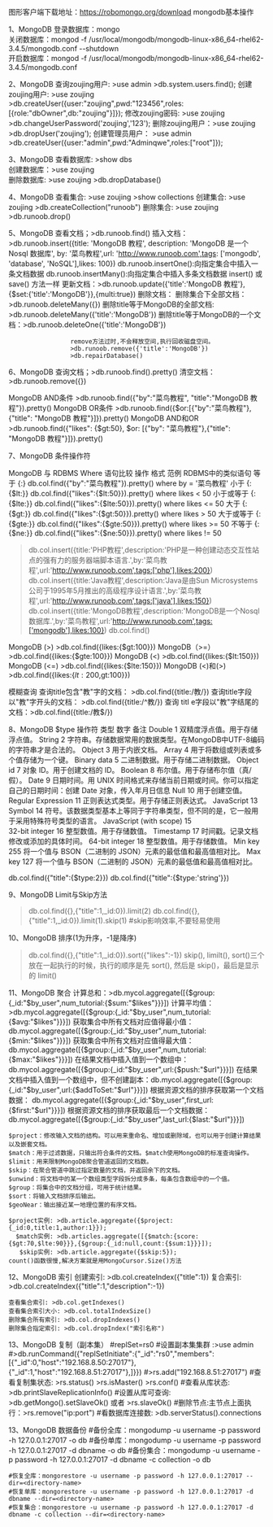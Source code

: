 图形客户端下载地址：https://robomongo.org/download
mongodb基本操作

1、MongoDB 登录数据库：mongo  
           关闭数据库：mongod -f /usr/local/mongodb/mongodb-linux-x86_64-rhel62-3.4.5/mongodb.conf --shutdown    
           开启数据库：mongod -f /usr/local/mongodb/mongodb-linux-x86_64-rhel62-3.4.5/mongodb.conf

2、MongoDB 查询zoujing用户: >use admin   >db.system.users.find();
           创建zoujing用户: >use zoujing >db.createUser({user:"zoujing",pwd:"123456",roles:[{role:"dbOwner",db:"zoujing"}]});
           修改zoujing密码: >use zoujing >db.changeUserPassword('zoujing','123');
           删除zoujing用户：>use zoujing >db.dropUser('zoujing'); 
           创建管理员用户： >use admin   >db.createUser({user:"admin",pwd:"Adminqwe",roles:["root"]});

3、MongoDB 查看数据库: >show dbs                     
           创建数据库：>use zoujing                              
           删除数据库: >use zoujing   >db.dropDatabase()

4、MongoDB 查看集合: >use zoujing  >show collections 
           创建集合: >use zoujing  >db.createCollection("runoob") 
           删除集合: >use zoujing  >db.runoob.drop()

5、MongoDB 查看文档；>db.runoob.find()
           插入文档：>db.runoob.insert({title: 'MongoDB 教程', description: 'MongoDB 是一个 Nosql 数据库', by: '菜鸟教程',url: 'http://www.runoob.com',tags: ['mongodb', 'database', 'NoSQL'],likes: 100})
                      db.runoob.insertOne():向指定集合中插入一条文档数据
                      db.runoob.insertMany():向指定集合中插入多条文档数据
                      insert() 或 save() 方法一样
           更新文档：>db.runoob.update({'title':'MongoDB 教程'},{$set:{'title':'MongoDB'}},{multi:true})
           删除文档： 删除集合下全部文档：            >db.runoob.deleteMany({})
                      删除title等于MongoDB的全部文档: >db.runoob.deleteMany({'title':'MongoDB'})
                      删除title等于MongoDB的一个文档：>db.runoob.deleteOne({'title':'MongoDB'})

                     remove方法过时,不会释放空间,执行回收磁盘空间。  
                     >db.runoob.remove({'title':'MongoDB'})                    
                     >db.repairDatabase() 
                  
6、MongoDB 查询文档；>db.runoob.find().pretty() 
           清空文档：>db.runoob.remove({})

   MongoDB AND条件   >db.runoob.find({"by":"菜鸟教程", "title":"MongoDB 教程"}).pretty()
   MongoDB OR条件    >db.runoob.find({$or:[{"by":"菜鸟教程"},{"title": "MongoDB 教程"}]}).pretty()
   MongoDB AND和OR   >db.runoob.find({"likes": {$gt:50}, $or: [{"by": "菜鸟教程"},{"title": "MongoDB 教程"}]}).pretty()

7、MongoDB 条件操作符

MongoDB 与 RDBMS Where 语句比较
操作               格式                     范例                                      RDBMS中的类似语句
等于        {<key>:<value>}          db.col.find({"by":"菜鸟教程"}).pretty()          where by = '菜鸟教程'
小于        {<key>:{$lt:<value>}}    db.col.find({"likes":{$lt:50}}).pretty()         where likes < 50
小于或等于  {<key>:{$lte:<value>}}   db.col.find({"likes":{$lte:50}}).pretty()        where likes <= 50
大于        {<key>:{$gt:<value>}}    db.col.find({"likes":{$gt:50}}).pretty()         where likes > 50
大于或等于  {<key>:{$gte:<value>}}   db.col.find({"likes":{$gte:50}}).pretty()        where likes >= 50
不等于      {<key>:{$ne:<value>}}    db.col.find({"likes":{$ne:50}}).pretty()         where likes != 50

>db.col.insert({title:'PHP教程',description:'PHP是一种创建动态交互性站点的强有力的服务器端脚本语言.',by:'菜鸟教程',url:'http://www.runoob.com',tags:['php'],likes:200})
>db.col.insert({title:'Java教程',description:'Java是由Sun Microsystems公司于1995年5月推出的高级程序设计语言.',by:'菜鸟教程',url:'http://www.runoob.com',tags:['java'],likes:150})
>db.col.insert({title:'MongoDB教程',description:'MongoDB是一个Nosql数据库.',by:'菜鸟教程',url:'http://www.runoob.com',tags:['mongodb'],likes:100})
> db.col.find()

MongoDB (>)      >db.col.find({likes:{$gt:100}})
MongoDB（>=）    >db.col.find({likes:{$gte:100}})
MongoDB (<)      >db.col.find({likes:{$lt:150}})
MongoDB (<=)     >db.col.find({likes:{$lte:150}})
MongoDB (<)和(>) >db.col.find({likes:{$lt:200,$gt:100}})

模糊查询
查询title包含"教"字的文档：        >db.col.find({title:/教/})
查询title字段以"教"字开头的文档：  >db.col.find({title:/^教/})
查询 titl e字段以"教"字结尾的文档：>db.col.find({title:/教$/})

8、MongoDB $type 操作符
类型                    数字                备注
Double                    1        双精度浮点值。用于存储浮点值。
String                    2        字符串。存储数据常用的数据类型。在MongoDB中UTF-8编码的字符串才是合法的。
Object                    3        用于内嵌文档。
Array                     4        用于将数组或列表或多个值存储为一个键。
Binary data               5        二进制数据。用于存储二进制数据。
Object id                 7        对象 ID。用于创建文档的 ID。
Boolean                   8        布尔值。用于存储布尔值（真/假）。
Date                      9        日期时间。用 UNIX 时间格式来存储当前日期或时间。你可以指定自己的日期时间：创建 Date 对象，传入年月日信息
Null                     10        用于创建空值。
Regular Expression       11        正则表达式类型。用于存储正则表达式。
JavaScript               13        
Symbol                   14        符号。该数据类型基本上等同于字符串类型，但不同的是，它一般用于采用特殊符号类型的语言。
JavaScript (with scope)  15   
32-bit integer           16        整型数值。用于存储数值。
Timestamp                17        时间戳。记录文档修改或添加的具体时间。
64-bit integer           18        整型数值。用于存储数值。
Min key                  255       将一个值与 BSON（二进制的 JSON）元素的最低值和最高值相对比。
Max key                  127       将一个值与 BSON（二进制的 JSON）元素的最低值和最高值相对比。

db.col.find({"title":{$type:2}})
db.col.find({"title":{$type:'string'}})

9、MongoDB Limit与Skip方法
   >db.col.find({},{"title":1,_id:0}).limit(2)
   >db.col.find({},{"title":1,_id:0}).limit(1).skip(1)  #skip影响效率,不要轻易使用

10、MongoDB 排序(1为升序，-1是降序)
   >db.col.find({},{"title":1,_id:0}).sort({"likes":-1})
   skip(), limilt(), sort()三个放在一起执行的时候，执行的顺序是先 sort(), 然后是 skip()，最后是显示的 limit()

11、MongoDB 聚合
    计算总和：>db.mycol.aggregate([{$group:{_id:"$by_user",num_tutorial:{$sum:"$likes"}}}])
    计算平均值：>db.mycol.aggregate([{$group:{_id:"$by_user",num_tutorial:{$avg:"$likes"}}}])
    获取集合中所有文档对应值得最小值：            db.mycol.aggregate([{$group:{_id:"$by_user",num_tutorial:{$min:"$likes"}}}])
    获取集合中所有文档对应值得最大值：            db.mycol.aggregate([{$group:{_id:"$by_user",num_tutorial:{$max:"$likes"}}}])
    在结果文档中插入值到一个数组中：              db.mycol.aggregate([{$group:{_id:"$by_user",url:{$push:"$url"}}}])
    在结果文档中插入值到一个数组中，但不创建副本：db.mycol.aggregate([{$group:{_id:"$by_user",url:{$addToSet:"$url"}}}])
    根据资源文档的排序获取第一个文档数据：        db.mycol.aggregate([{$group:{_id:"$by_user",first_url:{$first:"$url"}}}])
    根据资源文档的排序获取最后一个文档数据：      db.mycol.aggregate([{$group:{_id:"$by_user",last_url:{$last:"$url"}}}])

    $project：修改输入文档的结构。可以用来重命名、增加或删除域，也可以用于创建计算结果以及嵌套文档。
    $match：用于过滤数据，只输出符合条件的文档。$match使用MongoDB的标准查询操作。
    $limit：用来限制MongoDB聚合管道返回的文档数。
    $skip：在聚合管道中跳过指定数量的文档，并返回余下的文档。
    $unwind：将文档中的某一个数组类型字段拆分成多条，每条包含数组中的一个值。
    $group：将集合中的文档分组，可用于统计结果。
    $sort：将输入文档排序后输出。
    $geoNear：输出接近某一地理位置的有序文档。

    $project实例: >db.article.aggregate({$project:{_id:0,title:1,author:1}});
      $match实例: >db.articles.aggregate([{$match:{score:{$gt:70,$lte:90}}},{$group:{_id:null,count:{$sum:1}}}]);
       $skip实例: >db.article.aggregate({$skip:5});
    count()函数很慢,解决方案就是用MongoCursor.Size()方法

12、MongoDB 索引
    创建索引:     >db.col.createIndex({"title":1})
    复合索引:     >db.col.createIndex({"title":1,"description":-1})

    查看集合索引: >db.col.getIndexes()
    查看集合索引大小: >db.col.totalIndexSize()
    删除集合所有索引: >db.col.dropIndexes()
    删除集合指定索引: >db.col.dropIndex("索引名称")

13、MongoDB 复制（副本集）
    #replSet=rs0
    #设置副本集集群  :>use admin 
    #>db.runCommand({"replSetInitiate":{"_id":"rs0","members":[{"_id":0,"host":"192.168.8.50:27017"},{"_id":1,"host":"192.168.8.51:27017"},]}})
    #>rs.add("192.168.8.51:27017")
    #查看复制集状态:          >rs.status()        >rs.isMaster()        >rs.conf()
    #查看从库状态:            >db.printSlaveReplicationInfo()
    #设置从库可查询:          >db.getMongo().setSlaveOk()  或者 >rs.slaveOk()
    #删除节点:主节点上面执行：>rs.remove("ip:port")
    #看数据库连接数:          >db.serverStatus().connections
    
13、MongoDB 数据备份
    #备份全库：mongodump -u username -p password -h 127.0.0.1:27017 -o db
    #备份单库：mongodump -u username -p password -h 127.0.0.1:27017 -d dbname -o db
    #备份集合：mongodump -u username -p password -h 127.0.0.1:27017 -d dbname -c collection -o db

    #恢复全库：mongorestore -u username -p password -h 127.0.0.1:27017 --dir=<directory-name>  
    #恢复单库：mongorestore -u username -p password -h 127.0.0.1:27017 -d dbname --dir=<directory-name>  
    #恢复集合：mongorestore -u username -p password -h 127.0.0.1:27017 -d dbname -c collection --dir=<directory-name>  
